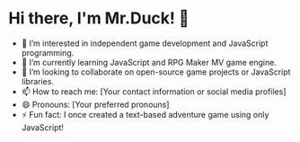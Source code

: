 # Hi there, I'm Mr.Duck! 👋
- 👀 I’m interested in independent game development and JavaScript programming.
- 🌱 I’m currently learning JavaScript and RPG Maker MV game engine.
- 💞️ I’m looking to collaborate on open-source game projects or JavaScript libraries.
- 📫 How to reach me: [Your contact information or social media profiles]
- 😄 Pronouns: [Your preferred pronouns]
- ⚡ Fun fact: I once created a text-based adventure game using only JavaScript!


<!---
3196909400/3196909400 is a ✨ special ✨ repository because its `README.md` (this file) appears on your GitHub profile.
You can click the Preview link to take a look at your changes.
--->
